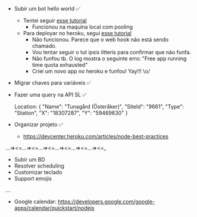 


* Subir um bot hello world ✅
    * Tentei seguir [esse tutorial](http://mvalipour.github.io/node.js/2015/11/10/build-telegram-bot-nodejs-heroku/)
        - Funcionou na maquina local com pooling
    * Para deployar no heroku, segui [esse tutorial](http://mvalipour.github.io/node.js/2015/12/06/telegram-bot-webhook-existing-express/)
        - Não funcionou. Parece que o web hook não está sendo chamado.
        - Vou tentar seguir o tut ipsis litteris para confirmar que não funfa.
        - Não funfou tb. O log mostra o seguinte erro: "Free app running time quota exhausted"
        - Criei um novo app no heroku e funfou! Yay!!! \o/

* Migrar chaves para variáveis ✅

* Fazer uma query na API SL ✅

    Location: {
          "Name": "Tunagård (Österåker)",
          "SiteId": "9661",
          "Type": "Station",
          "X": "18307287",
          "Y": "59469630" }

* Organizar projeto ✅
    - https://devcenter.heroku.com/articles/node-best-practices

...=>_<=...=>_<=_...=>_<=...=>_<=_...=>_<=...=>_<=_

* Subir um BD
* Resolver scheduling
* Customizar teclado
* Support emojis

...

* Google calendar: https://developers.google.com/google-apps/calendar/quickstart/nodejs
